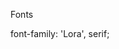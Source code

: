 Fonts
<style>
  @import url('https://fonts.googleapis.com/css2?family=Lora:wght@400;500;700&display=swap');
</style>
font-family: 'Lora', serif;